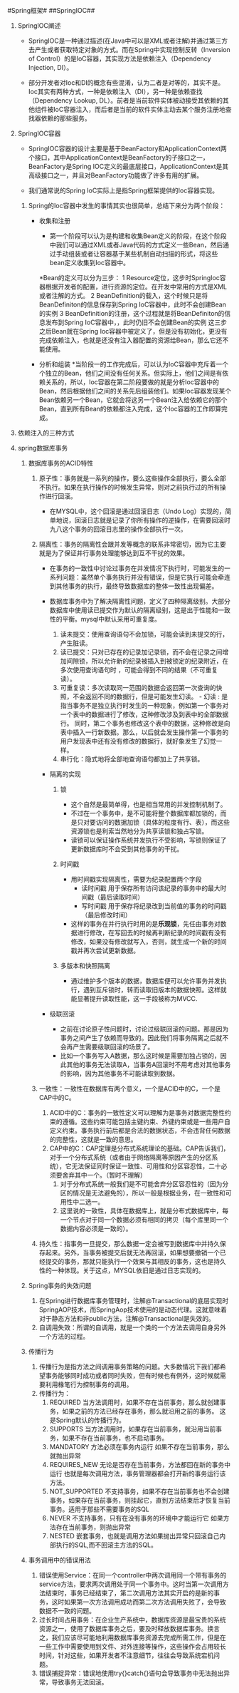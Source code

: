 #Spring框架#
##SpringIOC##
1. SpringIOC阐述
	* SpringIOC是一种通过描述(在Java中可以是XML或者注解)并通过第三方去产生或者获取特定对象的方式。而在Spring中实现控制反转（Inversion of Control）的是IoC容器，其实现方法是依赖注入（Dependency Injection, DI）。
		
	* 部分开发者对Ioc和DI的概念有些混淆，认为二者是对等的，其实不是。Ioc其实有两种方式，一种是依赖注入（DI），另一种是依赖查找（Dependency Lookup, DL）。前者是当前软件实体被动接受其依赖的其他组件被IoC容器注入，而后者是当前的软件实体主动去某个服务注册地查找器依赖的那些服务。

2. SpringIOC容器
	* SpringIOC容器的设计主要是基于BeanFactory和ApplicationContext两个接口，其中ApplicationContext是BeanFactory的子接口之一，BeanFactory是Spring IOC定义的最底层接口，ApplicationContext是其高级接口之一，并且对BeanFactory功能做了许多有用的扩展。

	* 我们通常说的Spring IoC实际上是指Spring框架提供的Ioc容器实现。
	
	 1. Spring的Ioc容器中发生的事情其实也很简单，总结下来分为两个阶段：
	 	- 收集和注册
			* 第一个阶段可以认为是构建和收集Bean定义的阶段，在这个阶段中我们可以通过XML或者Java代码的方式定义一些Bean，然后通过手动组装或者让容器基于某些机制自动扫描的形式，将这些bean定义收集到Ioc容器中。

			*Bean的定义可以分为三步：
				1 Resource定位，这步时SpringIoc容器根据开发者的配置，进行资源的定位。在开发中常用的方式是XML或者注解的方式。
				2 BeanDefinition的载入，这个时候只是将BeanDefiniton的信息保存到Spring IoC容器中，此时不会创建Bean的实例
				3 BeanDefinition的注册，这个过程就是将BeanDefiniton的信息发布到Spring IoC容器中，，此时仍旧不会创建Bean的实例
			这三步之后Bean就在Spring Ioc容器中被定义了，但是没有初始化，更没有完成依赖注入，也就是还没有注入器配置的资源给Bean，那么它还不能使用。

		- 分析和组装
			*当阶段一的工作完成后，可以认为IoC容器中充斥着一个个独立的Bean，他们之间没有任何关系。但实际上，他们之间是有依赖关系的，所以，Ioc容器在第二阶段要做的就是分析Ioc容器中的Bean，然后根据他们之间的关系先后组装他们。如果Ioc容器发现某个Bean依赖另一个Bean，它就会将这另一个Bean注入给依赖它的那个Bean，直到所有Bean的依赖都注入完成，这个Ioc容器的工作即算完成。

3. 依赖注入的三种方式
	


4. spring数据库事务
	1. 数据库事务的ACID特性
		1. 原子性：事务就是一系列的操作，要么这些操作全部执行，要么全部不执行。如果在执行操作的时候发生异常，则对之前执行过的所有操作进行回滚。
			- 在MYSQL中，这个回滚是通过回滚日志（Undo Log）实现的，简单地说，回滚日志就是记录了你所有操作的逆操作，在需要回滚时九八这个事务的回滚日志里的操作全部执行一次。
		
		2. 隔离性：事务的隔离性会跟并发等概念的联系非常密切，因为它主要就是为了保证并行事务处理能够达到互不干扰的效果。
			- 在事务的一致性中讨论过事务在并发情况下执行时，可能发生的一系列问题：虽然单个事务执行并没有错误，但是它执行可能会牵连到其他事务的执行，最终导致数据库的整体一致性出现偏差。
			
			- 数据库事务中为了解决隔离性问题，定义了四种隔离级别。大部分数据库中使用读已提交作为默认的隔离级别，这是出于性能和一致性的平衡。mysql中默认采用可重复度。
				1. 读未提交：使用查询语句不会加锁，可能会读到未提交的行，产生脏读。
				2. 读已提交：只对已存在的记录加记录锁，而不会在记录之间增加间隙锁，所以允许新的纪录被插入到被锁定的纪录附近，在多次使用查询语句时 ，可能会得到不同的结果（不可重复读）。
				3. 可重复读：多次读取同一范围的数据会返回第一次查询的快照，不会返回不同的数据行，但是可能发生幻读。
						- 幻读 : 是指当事务不是独立执行时发生的一种现象，例如第一个事务对一个表中的数据进行了修改，这种修改涉及到表中的全部数据行。 同时，第二个事务也修改这个表中的数据，这种修改是向表中插入一行新数据。那么，以后就会发生操作第一个事务的用户发现表中还有没有修改的数据行，就好象发生了幻觉一样。
				4. 串行化：隐式地将全部地查询语句都加上了共享锁。
			
			- 隔离的实现
				1. 锁
					- 这个自然是最简单得，也是相当常用的并发控制机制了。
					- 不过在一个事务中，是不可能将整个数据库都加锁的，而是只对要访问的数据加锁（具体的粒度有行、表），而这些资源锁也是利索当然地分为共享读锁和独占写锁。
					- 读锁可以保证操作系统并发执行不受影响，写锁则保证了更新数据库时不会受到其他事务的干扰。

				2. 时间戳
					- 用时间戳实现隔离性，需要为纪录配置两个字段
						* 读时间戳  用于保存所有访问该纪录的事务中的最大时间戳（最后读取时间）
						* 写时间戳  用于保存将纪录改到当前值的事务的时间戳（最后修改时间）
					- 这样的事务在并行执行时用的是**乐观锁**，先任由事务对数据进行修改，在写回去的时候再判断纪录的时间戳有没有修改，如果没有修改就写入，否则，就生成一个新的时间戳并再次尝试更新数据。

				3. 多版本和快照隔离
					- 通过维护多个版本的数据，数据库便可以允许事务并发执行，遇到互斥锁时，转而读取旧版本的数据快照。这样就能显著提升读取性能，这一手段被称为MVCC.

			- 级联回滚
				- 之前在讨论原子性问题时，讨论过级联回滚的问题。那是因为事务之间产生了依赖而导致的。因此我们将事务隔离之后就不会再产生需要级联回滚的场景了。
				- 比如一个事务写入A数据，那么这时候是需要加独占锁的，因此其他的事务无法读取A，当事务A回滚时不用考虑对其他事务的影响，因为其他事务不可能读取到数据。
				

		3. 一致性：一致性在数据库有两个意义，一个是ACID中的C，一个是CAP中的C。
			1. ACID中的C：事务的一致性定义可以理解为是事务对数据完整性约束的遵循。这些约束可能包括主键约束、外键约束或是一些用户自定义约束。事务执行前后都是合法的数据状态，不会违背任何数据的完整性，这就是一致的意思。
			2. CAP中的C：CAP定理是分布式系统理论的基础。CAP告诉我们，对于一个分布式系统（或者由于网络隔离等原因产生的分区系统），它无法保证同时保证一致性、可用性和分区容忍性，二十必须要舍弃其中一个。（暂时不理解）
				1. 对于分布式系统一般我们是不可能舍弃分区容忍性的（因为分区的情况是无法避免的），所以一般是根据业务，在一致性和可用性中二选一。
				2. 这里说的一致性，具体在数据库上，就是分布式数据库中，每一个节点对于同一个数据必须有相同的拷贝（每个库里同一个数据内容必须是一致的）。
		
		4. 持久性：指事务一旦提交，那么数据一定会被写到数据库中并持久保存起来。另外，当事务被提交后就无法再回滚，如果想要撤销一个已经提交的事务，那就只能执行一个效果与其相反的事务，这也是持久性的一种体现。关于这点，MYSQL依旧是通过日志实现的。

	2. Spring事务的失效问题
		1. 在Spring进行数据库事务管理时，注解@Transactional的底层实现时SpringAOP技术，而SpringAop技术使用的是动态代理。这就意味着对于静态方法和非public方法，注解@Transactional是失效的。
		2. 自调用失效：所谓的自调用，就是一个类的一个方法去调用自身另外一个方法的过程。

	3. 传播行为
		1. 传播行为是指方法之间调用事务策略的问题。大多数情况下我们都希望事务能够同时成功或者同时失败，但有时候也有例外，这时候就需要利用椽笔行为控制事务的调用。
		2. 传播行为：
			1. REQUIRED		当方法调用时，如果不存在当前事务，那么就创建事务，如果之前的方法已经存在事务，那么就沿用之前的事务。		这是Spring默认的传播行为。
			2. SUPPORTS		当方法调用时，如果存在当前事务，就沿用当前事务，如果不存在当前事务，也不启动事务。
			3. MANDATORY	方法必须在事务内运行		如果不存在当前事务，那么就抛出异常
			4. REQUIRES_NEW	无论是否存在当前事务，方法都回在新的事务中运行		也就是每次调用方法，事务管理器都会打开新的事务运行该方法。
			5. NOT_SUPPORTED	不支持事务，如果不存在当前事务也不会创建事务，如果存在当前事务，则挂起它，直到方法结束后才恢复当前事务。适用于那些不需要事务的SQL
			6. NEVER	不支持事务，只有在没有事务的环境中才能运行它		如果方法存在当前事务，则抛出异常
			7. NESTED	嵌套事务，也就是调用方法如果抛出异常只回滚自己内部执行的SQL,而不回滚主方法的SQL。

	4. 事务调用中的错误用法
		1. 错误使用Service：在同一个controller中两次调用同一个带有事务的service方法，要求两次调用处于同一个事务中。这时当第一次调用方法结束时，事务已经结束了，第二次调用方法其实开启的是新的事务，这时如果第一次方法调用成功而第二次方法调用失败了，会导致数据不一致的问题。
		2. 过长时间占用事务：在企业生产系统中，数据库资源是最宝贵的系统资源之一，使用了数据库事务之后，要及时释放数据库事务。换言之，我们应该尽可能地利用数据库事务资源去完成所需工作，但是在一些工作中需要使用到文件、对外连接等操作，这些操作会占用较长时间，针对这些，如果开发者不注意细节，往往会导致系统宕机问题。
		3. 错误捕捉异常：错误地使用try{}catch{}语句会导致事务中无法抛出异常，导致事务无法回滚。

 